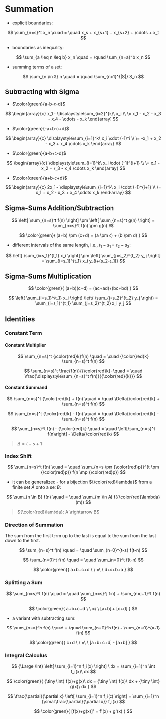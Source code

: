 # Summation

- explicit boundaries:

$$
\sum_{n=s}^t x_n
\quad = \quad
x_s + x_{s+1} + x_{s+2} + \cdots + x_t
$$

- boundaries as inequality:

$$
\sum_{a \leq n \leq b} x_n
\quad = \quad
\sum_{n=a}^b x_n
$$

- summing terms of a set:

$$
\sum_{n \in S} n
\quad = \quad
\sum_{n=1}^{|S|} S_n
$$

<!--
- a set defined with set-builder notation:

$$
\sum_{ n \in \\{ i:\ i \in [a,b] \\} }
x_n
\quad = \quad
\sum_{n=a}^b x_n
$$
-->

## Subtracting with Sigma

- $\color{green}{a-b-c-d}$

$$
\begin{array}{c}
x_1 - \displaystyle\sum_{i=2}^{k}\ x_i
\\
\=
x_1 - x_2 - x_3 - x_4 - \cdots - x_k
\end{array}
$$

- $\color{green}{-a+b-c+d}$

$$
\begin{array}{c}
\displaystyle\sum_{i=1}^k\ x_i \cdot (-1)^i
\\
\=
-x_1 + x_2 - x_3 + x_4 \cdots x_k
\end{array}
$$

- $\color{green}{a-b+c-d}$

$$
\begin{array}{c}
\displaystyle\sum_{i=1}^k\ x_i \cdot (-1)^{i+1}
\\
\=
x_1 - x_2 + x_3 - x_4 \cdots x_k
\end{array}
$$

- $\color{green}{a+b-c+d}$

$$
\begin{array}{c}
2x_1 - \displaystyle\sum_{i=1}^k\ x_i \cdot (-1)^{i+1}
\\
\=
x_1 + x_2 - x_3 + x_4 \cdots x_k
\end{array}
$$

## Sigma-Sums Addition/Subtraction

$$
\left[
\sum_{n=s}^t f(n)
\right] \pm \left[
\sum_{n=s}^t g(n)
\right] = \sum_{n=s}^t
f(n) \pm g(n)
$$

$$
\color{green}{
(a+b) \pm (c+d) =
(a \pm c) + (b \pm d)
}
$$

- different intervals of the same length, i.e., $t_1-s_1 = t_2-s_2$:

$$
\left[
\sum_{i=s_1}^{t_1} x_i
\right] \pm \left[
\sum_{j=s_2}^{t_2} y_j
\right] = \sum_{i=s_1}^{t_1}
x_i y_{i+(s_2-s_1)}
$$

## Sigma-Sums Multiplication

$$
\color{green}{
(a+b)(c+d) = (ac+ad)+(bc+bd)
}
$$

$$
\left(
\sum_{i=s_1}^{t_1} x_i
\right) \left(
\sum_{j=s_2}^{t_2} y_j
\right) =
\sum_{i=s_1}^{t_1}
\sum_{j=s_2}^{t_2}
x_i y_j
$$

## Identities

### Constant Term

#### Constant Multiplier

$$
\sum_{n=s}^t {\color{red}k}f(n)
\quad = \quad
{\color{red}k} \sum_{n=s}^t f(n)
$$

$$
\sum_{n=s}^t \frac{f(n)}{{\color{red}k}}
\quad = \quad
\frac{\displaystyle\sum_{n=s}^t f(n)}{{\color{red}{k}}}
$$

#### Constant Summand

$$
\sum_{n=s}^t {\color{red}k} + f(n)
\quad = \quad
\Delta{\color{red}k} +
\sum_{n=s}^t f(n)
$$

$$
\sum_{n=s}^t {\color{red}k} - f(n)
\quad = \quad
\Delta{\color{red}k} -
\sum_{n=s}^t f(n)
$$

$$
\sum_{n=s}^t f(n) - {\color{red}k}
\quad = \quad
\left[\sum_{n=s}^t f(n)\right] -
\Delta{\color{red}k}
$$

> $\Delta = t-s+1$

### Index Shift

$$
\sum_{n=s}^t f(n)
\quad = \quad
\sum_{n=s \pm {\color{red}p}}^{t \pm {\color{red}p}}
f(n \mp {\color{red}p})
$$

- it can be generalized - for a bijection ${\color{red}\lambda}$ from a finite set $A$ onto a set $B$:

$$
\sum_{n \in B} f(n)
\quad = \quad
\sum_{m \in A} f({\color{red}\lambda}(m))
$$

> ${\color{red}\lambda}: A \rightarrow B$

### Direction of Summation

The sum from the first term up to the last is equal to the sum from the last down to the first.

$$
\sum_{n=s}^t f(n)
\quad = \quad
\sum_{n=0}^{t-s} f(t-n)
$$

$$
\sum_{n=0}^t f(n)
\quad = \quad
\sum_{n=0}^t f(t-n)
$$

$$
\color{green}{
a+b+c+d
\ \ =\ \ 
d+c+b+a
}
$$

### Splitting a Sum

$$
\sum_{n=s}^t f(n)
\quad = \quad
\sum_{n=s}^j f(n) +
\sum_{n=j+1}^t f(n)
$$

$$
\color{green}{
a+b+c+d
\ \ =\ \ 
[a+b] + [c+d]
}
$$

- a variant with subtracting sum:

$$
\sum_{n=a}^b f(n)
\quad = \quad
\sum_{n=0}^b f(n) -
\sum_{n=0}^{a-1} f(n)
$$

$$
\color{green}{
c+d
\ \ =\ \ 
[a+b+c+d] - [a+b]
}
$$

### Integral Calculus

$$
{\Large \int} \left[
\sum_{i=1}^n f_i(x)
\right]
\ dx =
\sum_{i=1}^n \int f_i(x)\ dx
$$

$$
\color{green}{
{\tiny \int} f(x)+g(x)\ dx =
{\tiny \int} f(x)\ dx +
{\tiny \int} g(x)\ dx
}
$$

$$
\frac{\partial}{\partial x}
\left[
\sum_{i=1}^n f_i(x)
\right] =
\sum_{i=1}^n
{\small\frac{\partial}{\partial x}}
f_i(x)
$$

$$
\color{green}{
[f(x)+g(x)]' = f'(x) + g'(x)
}
$$



